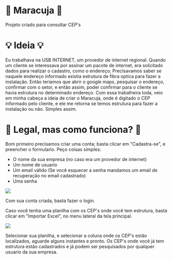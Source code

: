 # :melon: Maracuja :melon:
Projeto criado para consultar CEP's

# :bulb: Ideia :bulb:
Eu trabalhava na USB INTERNET, um provedor de internet regional. Quando um cliente se interessava por assinar um pacote de internet, era solicitado dados para realizar o cadastro, como o endereço; Precisavamos saber se naquele endereço informado existia estrutura de fibra optica para fazer a instalação. Então teriamos que abrir o google maps, pesquisar o endereço, confirmar com o setor, e então assim, poder confirmar para o cliente se havia estrutura no determinado endereço. 
Com essa trabalheira toda, veio em minha cabeça a ideia de criar o Maracuja, onde é digitado o CEP informado pelo cliente, e ele me retorna se temos estrutura para fazer a instalação ou não. Simples assim.

# :thinking: Legal, mas como funciona? :thinking:
Bom primeiro precisamos criar uma conta; basta clicar em "Cadastra-se", e preencher o formulario. Peço coisas simples:

* O nome da sua empresa (no caso era um provedor de internet)
* Um nome de usuario
* Um email válido (Se você esquecer a senha mandamos um email de recuperação no email cadastrado)
* Uma senha

<img src=”https://media.giphy.com/media/ROxNPEQKoNn9qXM2YJ/giphy.gif”>

Com sua conta criada, basta fazer o login.

Caso você tenha uma planilha com os CEP's onde você tem estrutura, basta clicar em "Importar Excel", no menu lateral da tela principal.

<img src=”https://media.giphy.com/media/O6hNGIsiadqwwbmrO6/giphy.gif”>

Selecionar sua planilha, e selecionar a coluna onde os CEP's estão localizados, aguarde alguns instantes e pronto. Os CEP's onde você já tem estrutura estão cadastrados e já podem ser pesquisados por qualquer usuario da sua empresa.
